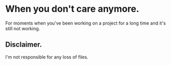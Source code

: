 # When you don't care anymore.

For moments when you've been working on a project for a long time and it's still not working.

## Disclaimer.

I'm not responsible for any loss of files.

